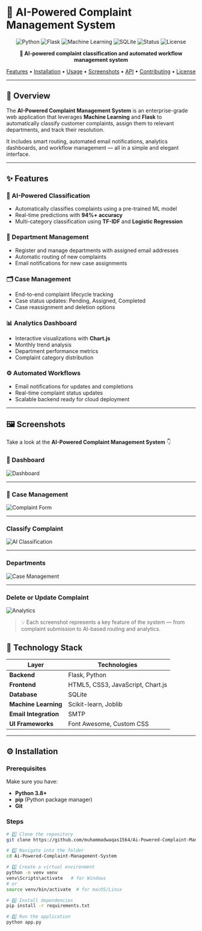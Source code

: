 # 🧠 AI-Powered Complaint Management System

<div align="center">

![Python](https://img.shields.io/badge/Python-3.8%2B-blue?logo=python)
![Flask](https://img.shields.io/badge/Flask-2.3.3-green?logo=flask)
![Machine Learning](https://img.shields.io/badge/Machine%20Learning-Scikit%20Learn-orange?logo=scikitlearn)
![SQLite](https://img.shields.io/badge/Database-SQLite-lightgrey?logo=sqlite)
![Status](https://img.shields.io/badge/Status-Active-success)
![License](https://img.shields.io/badge/License-MIT-yellow)

**🚀 AI-powered complaint classification and automated workflow management system**

[Features](#-features) • [Installation](#-installation) • [Usage](#-usage) • [Screenshots](#-screenshots) • [API](#-api) • [Contributing](#-contributing) • [License](#-license)

</div>

---

## 🧩 Overview

The **AI-Powered Complaint Management System** is an enterprise-grade web application that leverages **Machine Learning** and **Flask** to automatically classify customer complaints, assign them to relevant departments, and track their resolution.

It includes smart routing, automated email notifications, analytics dashboards, and workflow management — all in a simple and elegant interface.

---

## ✨ Features

### 🤖 AI-Powered Classification

- Automatically classifies complaints using a pre-trained ML model
- Real-time predictions with **94%+ accuracy**
- Multi-category classification using **TF-IDF** and **Logistic Regression**

### 🏢 Department Management

- Register and manage departments with assigned email addresses
- Automatic routing of new complaints
- Email notifications for new case assignments

### 🗂️ Case Management

- End-to-end complaint lifecycle tracking
- Case status updates: Pending, Assigned, Completed
- Case reassignment and deletion options

### 📊 Analytics Dashboard

- Interactive visualizations with **Chart.js**
- Monthly trend analysis
- Department performance metrics
- Complaint category distribution

### ⚙️ Automated Workflows

- Email notifications for updates and completions
- Real-time complaint status updates
- Scalable backend ready for cloud deployment

---




## 🖼️ Screenshots

Take a look at the **AI-Powered Complaint Management System** 👇  

### 🧭 Dashboard  
![Dashboard](screenshots/Dashboard.png)

---

### 📝 Case Management
![Complaint Form](screenshots/Case_Management.png)

---

###  Classify Complaint
![AI Classification](screenshots/Classify_Complaint.png)

---

###  Departments 
![Case Management](screenshots/Departments.png)

---

### Delete or Update Complaint 
![Analytics](screenshots/delete.png)

> 💡 Each screenshot represents a key feature of the system — from complaint submission to AI-based routing and analytics.


## 🧠 Technology Stack

| Layer                 | Technologies                      |
| --------------------- | --------------------------------- |
| **Backend**           | Flask, Python                     |
| **Frontend**          | HTML5, CSS3, JavaScript, Chart.js |
| **Database**          | SQLite                            |
| **Machine Learning**  | Scikit-learn, Joblib              |
| **Email Integration** | SMTP                              |
| **UI Frameworks**     | Font Awesome, Custom CSS          |

---

## ⚙️ Installation

### Prerequisites

Make sure you have:

- **Python 3.8+**
- **pip** (Python package manager)
- **Git**

### Steps

```bash
# 1️⃣ Clone the repository
git clone https://github.com/muhammadwaqas1564/Ai-Powered-Complaint-Management-System.git

# 2️⃣ Navigate into the folder
cd Ai-Powered-Complaint-Management-System

# 3️⃣ Create a virtual environment
python -m venv venv
venv\Scripts\activate   # for Windows
# or
source venv/bin/activate  # for macOS/Linux

# 4️⃣ Install dependencies
pip install -r requirements.txt

# 5️⃣ Run the application
python app.py
```
